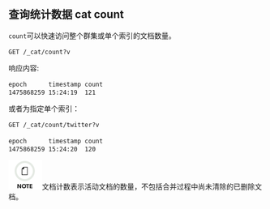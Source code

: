 ## 查询统计数据 cat count

`count`可以快速访问整个群集或单个索引的文档数量。
    
    
    GET /_cat/count?v

响应内容:
    
    
    epoch      timestamp count
    1475868259 15:24:19  121

或者为指定单个索引：
    
    
    GET /_cat/count/twitter?v
    
    epoch      timestamp count
    1475868259 15:24:20  120

![Note](/images/icons/note.png)文档计数表示活动文档的数量，不包括合并过程中尚未清除的已删除文档。